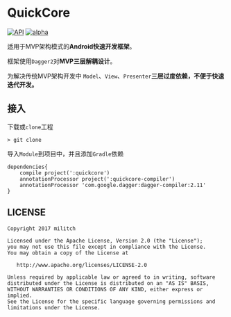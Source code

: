 
# QuickCore

[![API](https://img.shields.io/badge/API-15%2B-blue.svg)](https://android-arsenal.com/api?level=15#l15)
[![alpha](https://img.shields.io/badge/alpha-1.0.0-blue.svg)]()

适用于MVP架构模式的**Android快速开发框架**。

框架使用`Dagger2`对**MVP三层解耦设计**。

为解决传统MVP架构开发中 `Model`、`View`、`Presenter`**三层过度依赖，不便于快速迭代开发。**

## 接入

下载或`clone`工程

```
> git clone
```

导入`Module`到项目中，并且添加`Gradle`依赖

```
dependencies{
    compile project(':quickcore')
    annotationProcessor project(':quickcore-compiler')
    annotationProcessor 'com.google.dagger:dagger-compiler:2.11'
}
```

## LICENSE
    Copyright 2017 militch

    Licensed under the Apache License, Version 2.0 (the "License");
    you may not use this file except in compliance with the License.
    You may obtain a copy of the License at

       http://www.apache.org/licenses/LICENSE-2.0

    Unless required by applicable law or agreed to in writing, software
    distributed under the License is distributed on an "AS IS" BASIS,
    WITHOUT WARRANTIES OR CONDITIONS OF ANY KIND, either express or implied.
    See the License for the specific language governing permissions and
    limitations under the License.
